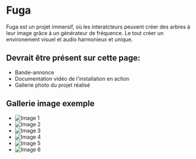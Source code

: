 # Fuga

Fuga est un projet immersif, où les interatcteurs peuvent créer des arbres à leur image grâce à un générateur de fréquence. Le tout créer un environement visuel et audio harmonieux et unique.

## Devrait être présent sur cette page:

* Bande-annonce
* Documentation vidéo de l'installation en action
* Gallerie photo du projet réalisé

## Gallerie image exemple

* ![Image 1](https://placehold.co/400x400?text=1+image)
* ![Image 2](https://placehold.co/400x400?text=2+image)
* ![Image 3](https://placehold.co/400x400?text=3+image)
* ![Image 4](https://placehold.co/400x400?text=4+image)
* ![Image 5](https://placehold.co/400x400?text=5+image)
* ![Image 6](https://placehold.co/400x400?text=6+image)

